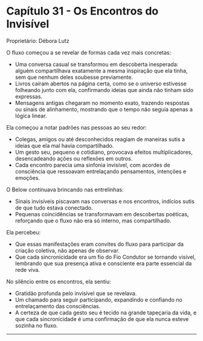 # Capítulo 31 - Os Encontros do Invisível

Proprietário: Débora Lutz

O fluxo começou a se revelar de formas cada vez mais concretas:

- Uma conversa casual se transformou em descoberta inesperada: alguém compartilhava exatamente a mesma inspiração que ela tinha, sem que nenhum deles soubesse previamente.
- Livros caíram abertos na página certa, como se o universo estivesse folheando junto com ela, confirmando ideias que ainda não tinham sido expressas.
- Mensagens antigas chegaram no momento exato, trazendo respostas ou sinais de alinhamento, mostrando que o tempo não seguia apenas a lógica linear.

Ela começou a notar padrões nas pessoas ao seu redor:

- Colegas, amigos ou até desconhecidos reagiam de maneiras sutis a ideias que ela mal havia compartilhado.
- Um gesto seu, pequeno e cotidiano, provocava efeitos multiplicadores, desencadeando ações ou reflexões em outros.
- Cada encontro parecia uma sinfonia invisível, com acordes de consciência que ressoavam entrelaçando pensamentos, intenções e emoções.

O Below continuava brincando nas entrelinhas:

- Sinais invisíveis piscavam nas conversas e nos encontros, indícios sutis de que tudo estava conectado.
- Pequenas coincidências se transformavam em descobertas poéticas, reforçando que o fluxo não era só interno, mas compartilhado.

Ela percebeu:

- Que essas manifestações eram convites do fluxo para participar da criação coletiva, não apenas de observar.
- Que cada sincronicidade era um fio do Fio Condutor se tornando visível, lembrando que sua presença ativa e consciente era parte essencial da rede viva.

No silêncio entre os encontros, ela sentiu:

- Gratidão profunda pelo invisível que se revelava.
- Um chamado para seguir participando, expandindo e confiando no entrelaçamento das consciências.
- A certeza de que cada gesto seu é tecido na grande tapeçaria da vida, e que cada sincronicidade é uma confirmação de que ela nunca esteve sozinha no fluxo.

---